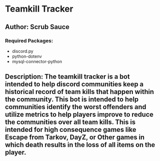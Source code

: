 # Teamkill Tracker
## Author: Scrub Sauce
### Required Packages:
- discord.py
- python-dotenv
- mysql-connector-python

## Description: The teamkill tracker is a bot intended to help discord communities keep a historical record of team kills that happen within the community. This bot is intended to help communities identify the worst offenders and utilize metrics to help players improve to reduce the communities over all team kills. This is intended for high consequence games like Escape from Tarkov, DayZ, or Other games in which death results in the loss of all items on the player.

